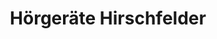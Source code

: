 ---
title: "Hörgeräte Hirschfelder"
url: /braunschweig/hoergeraete-hirschfelder/
shop: Hörgeräte
---